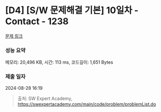 # [D4] [S/W 문제해결 기본] 10일차 - Contact - 1238 

[문제 링크](https://swexpertacademy.com/main/code/problem/problemDetail.do?contestProbId=AV15B1cKAKwCFAYD) 

### 성능 요약

메모리: 20,496 KB, 시간: 113 ms, 코드길이: 1,651 Bytes

### 제출 일자

2024-08-28 16:19



> 출처: SW Expert Academy, https://swexpertacademy.com/main/code/problem/problemList.do